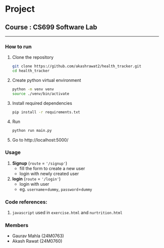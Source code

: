 # Project
## Course : **CS699 Software Lab**
---
### How to run
1. Clone the repository
    ```bash
    git clone https://github.com/akashrawat2/health_tracker.git
    cd health_tracker
    ```
2. Create python virtual environment
   ```bash
   python -m venv venv
   source ./venv/bin/activate
   ```
3. Install required dependencies
   ```bash
   pip install -r requirements.txt
   ```
4. Run
   ```bash
   python run main.py
   ```
5. Go to http://localhost:5000/
### Usage
1. **Signup** (`route` = `'/signup'`)
    - fill the form to create a new user
    - login with newly created user
2. **login** (`route` = `'/login'`)
    - login with user
    - eg. `username`=`dummy`, `password`=`dummy`

### Code references:
1. `javascript` used in `exercise.html` and `nurtrition.html`
### Members
- Gaurav Mahla (24M0763)
- Akash Rawat (24M0760)